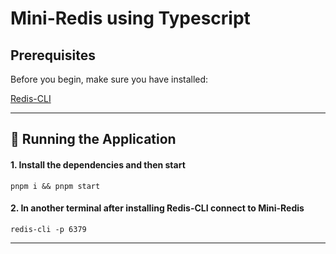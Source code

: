 # Mini-Redis using Typescript


## Prerequisites

Before you begin, make sure you have installed:

[Redis-CLI](https://redis.io/docs/latest/operate/oss_and_stack/install/install-redis/)

---


## **🚀 Running the Application**

#### 1. Install the dependencies and then start

```
pnpm i && pnpm start
```

#### 2. In another terminal after installing Redis-CLI connect to Mini-Redis

```
redis-cli -p 6379
```

---
